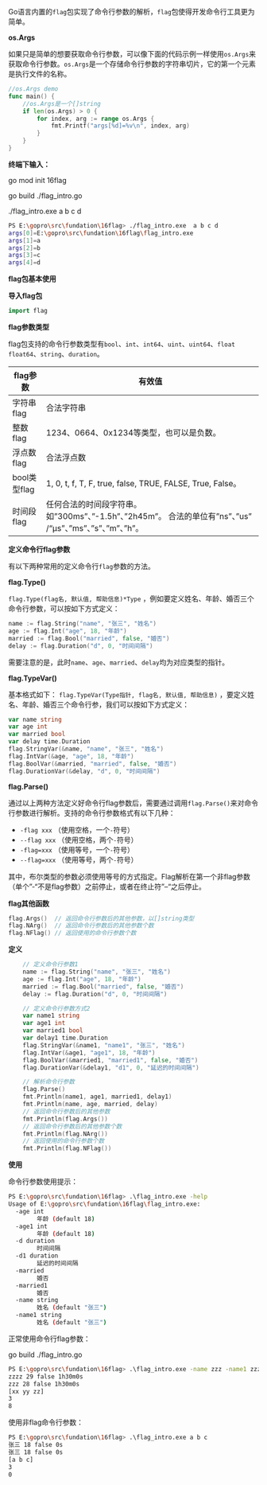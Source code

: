 Go语言内置的`flag`包实现了命令行参数的解析，`flag`包使得开发命令行工具更为简单。

**os.Args**

如果只是简单的想要获取命令行参数，可以像下面的代码示例一样使用`os.Args`来获取命令行参数。`os.Args`是一个存储命令行参数的字符串切片，它的第一个元素是执行文件的名称。

```go
//os.Args demo
func main() {
	//os.Args是一个[]string
	if len(os.Args) > 0 {
		for index, arg := range os.Args {
			fmt.Printf("args[%d]=%v\n", index, arg)
		}
	}
}
```

**终端下输入：**

go mod init 16flag

go build ./flag_intro.go

./flag_intro.exe  a b c d

```bash
PS E:\gopro\src\fundation\16flag> ./flag_intro.exe  a b c d
args[0]=E:\gopro\src\fundation\16flag\flag_intro.exe
args[1]=a
args[2]=b
args[3]=c
args[4]=d
```

**flag包基本使用**

**导入flag包**

```go
import flag
```

**flag参数类型**

flag包支持的命令行参数类型有`bool`、`int`、`int64`、`uint`、`uint64`、`float` `float64`、`string`、`duration`。

| flag参数     | 有效值                                                       |
| ------------ | ------------------------------------------------------------ |
| 字符串flag   | 合法字符串                                                   |
| 整数flag     | 1234、0664、0x1234等类型，也可以是负数。                     |
| 浮点数flag   | 合法浮点数                                                   |
| bool类型flag | 1, 0, t, f, T, F, true, false, TRUE, FALSE, True, False。    |
| 时间段flag   | 任何合法的时间段字符串。如”300ms”、”-1.5h”、”2h45m”。 合法的单位有”ns”、”us” /“µs”、”ms”、”s”、”m”、”h”。 |

**定义命令行flag参数**

有以下两种常用的定义命令行`flag`参数的方法。

**flag.Type()**

`flag.Type(flag名, 默认值, 帮助信息)*Type` ，例如要定义姓名、年龄、婚否三个命令行参数，可以按如下方式定义：

```go
name := flag.String("name", "张三", "姓名")
age := flag.Int("age", 18, "年龄")
married := flag.Bool("married", false, "婚否")
delay := flag.Duration("d", 0, "时间间隔")
```

需要注意的是，此时`name`、`age`、`married`、`delay`均为对应类型的指针。

**flag.TypeVar()**

基本格式如下： `flag.TypeVar(Type指针, flag名, 默认值, 帮助信息)` ，要定义姓名、年龄、婚否三个命令行参，我们可以按如下方式定义：

```go
var name string
var age int
var married bool
var delay time.Duration
flag.StringVar(&name, "name", "张三", "姓名")
flag.IntVar(&age, "age", 18, "年龄")
flag.BoolVar(&married, "married", false, "婚否")
flag.DurationVar(&delay, "d", 0, "时间间隔")
```

**flag.Parse()**

通过以上两种方法定义好命令行flag参数后，需要通过调用`flag.Parse()`来对命令行参数进行解析。支持的命令行参数格式有以下几种：

- `-flag xxx` （使用空格，一个`-`符号）
- `--flag xxx` （使用空格，两个`-`符号）
- `-flag=xxx` （使用等号，一个`-`符号）
- `--flag=xxx` （使用等号，两个`-`符号）

其中，布尔类型的参数必须使用等号的方式指定。Flag解析在第一个非flag参数（单个”-“不是flag参数）之前停止，或者在终止符”–“之后停止。

**flag其他函数**

```go
flag.Args()  // 返回命令行参数后的其他参数，以[]string类型
flag.NArg()  // 返回命令行参数后的其他参数个数
flag.NFlag() // 返回使用的命令行参数个数
```

**定义**

```go
	// 定义命令行参数1
	name := flag.String("name", "张三", "姓名")
	age := flag.Int("age", 18, "年龄")
	married := flag.Bool("married", false, "婚否")
	delay := flag.Duration("d", 0, "时间间隔")

	// 定义命令行参数方式2
	var name1 string
	var age1 int
	var married1 bool
	var delay1 time.Duration
	flag.StringVar(&name1, "name1", "张三", "姓名")
	flag.IntVar(&age1, "age1", 18, "年龄")
	flag.BoolVar(&married1, "married1", false, "婚否")
	flag.DurationVar(&delay1, "d1", 0, "延迟的时间间隔")

	// 解析命令行参数
	flag.Parse()
	fmt.Println(name1, age1, married1, delay1)
	fmt.Println(name, age, married, delay)
	// 返回命令行参数后的其他参数
	fmt.Println(flag.Args())
	// 返回命令行参数后的其他参数个数
	fmt.Println(flag.NArg())
	// 返回使用的命令行参数个数
	fmt.Println(flag.NFlag())
```

**使用**

命令行参数使用提示：

```bash
PS E:\gopro\src\fundation\16flag> .\flag_intro.exe -help
Usage of E:\gopro\src\fundation\16flag\flag_intro.exe:
  -age int
        年龄 (default 18)
  -age1 int
        年龄 (default 18)
  -d duration
        时间间隔
  -d1 duration
        延迟的时间间隔
  -married
        婚否
  -married1
        婚否
  -name string
        姓名 (default "张三")
  -name1 string
        姓名 (default "张三")
```

正常使用命令行flag参数：

go build ./flag_intro.go

```bash
PS E:\gopro\src\fundation\16flag> .\flag_intro.exe -name zzz -name1 zzzz --age 28 --age1 29 -married=false -married1=false -d=1h30m -d1=1h30m xx yy zz
zzzz 29 false 1h30m0s
zzz 28 false 1h30m0s
[xx yy zz]
3
8
```

使用非flag命令行参数：

```bash
PS E:\gopro\src\fundation\16flag> .\flag_intro.exe a b c
张三 18 false 0s
张三 18 false 0s
[a b c]
3
0
```